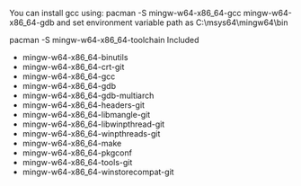 You can install gcc using: pacman -S mingw-w64-x86_64-gcc mingw-w64-x86_64-gdb and set environment variable path as C:\msys64\mingw64\bin

pacman -S mingw-w64-x86_64-toolchain
Included
 - mingw-w64-x86_64-binutils
 - mingw-w64-x86_64-crt-git
 - mingw-w64-x86_64-gcc
 - mingw-w64-x86_64-gdb
 - mingw-w64-x86_64-gdb-multiarch
 - mingw-w64-x86_64-headers-git
 - mingw-w64-x86_64-libmangle-git
 - mingw-w64-x86_64-libwinpthread-git
 - mingw-w64-x86_64-winpthreads-git
 - mingw-w64-x86_64-make
 - mingw-w64-x86_64-pkgconf
 - mingw-w64-x86_64-tools-git
 - mingw-w64-x86_64-winstorecompat-git
